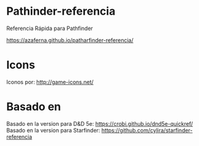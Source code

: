 Pathinder-referencia
==============

Referencia Rápida para Pathfinder

https://azaferna.github.io/patharfinder-referencia/

Icons
==============

Iconos por: http://game-icons.net/


Basado en
==============
Basado en la version para D&D 5e: https://crobi.github.io/dnd5e-quickref/
Basado en la version para Starfinder: https://github.com/cylira/starfinder-referencia
